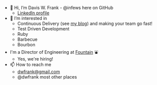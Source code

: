 - 👋 Hi, I’m Davis W. Frank - @infews here on GitHub
  - [LinkedIn profile](https://www.linkedin.com/in/daviswfrank/)
- 👀 I’m interested in
  - Continuous Delivery (see [my blog](https://dwf.bigpencil.net)) and making your team go fast!
  - Test Driven Development
  - Ruby
  - Barbecue
  - Bourbon
- I'm a Director of Engineering at [Fountain](https://get.fountain.com) ⛲
  - Yes, we're hiring!
- 📫 How to reach me
  - [dwfrank@gmail.com](mailto:dwfrank@gmail.com)
  - @dwfrank most other places

<!---
infews/infews is a ✨ special ✨ repository because its `README.md` (this file) appears on your GitHub profile.
You can click the Preview link to take a look at your changes.
--->
